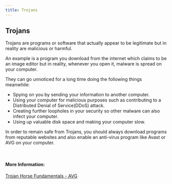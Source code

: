 ```yaml
---
title: Trojans
---
```

## Trojans

Trojans are programs or software that actually appear to be legitimate but in reality are malicious or harmful.

An example is a program you download from the internet which claims to be an image editor but in reality, whenever you open it, malware is spread on your computer.

They can go unnoticed for a long time doing the following things meanwhile:
<ul>
 	<li>Spying on you by sending your information to another computer.</li>
 	<li>Using your computer for malicious purposes such as contributing to a Distributed Denial of Service(DDoS) attack.</li>
 	<li>Creating further loopholes in your security so other malware can also infect your computer.</li>
 	<li>Using up valuable disk space and making your computer slow.</li>
</ul>
In order to remain safe from Trojans, you should always download programs from reputable websites and also enable an anti-virus program like Avast or AVG on your computer.

&nbsp;

#### More Information:

<a href="https://www.avg.com/en/signal/what-is-a-trojan">Trojan Horse Fundamentals - AVG</a>



